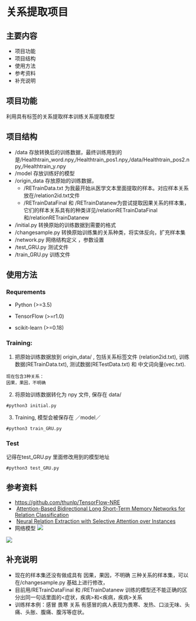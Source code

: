 
# 关系提取项目
## 主要内容
* 项目功能
* 项目结构
* 使用方法
* 参考资料
* 补充说明

## 项目功能
利用具有标签的关系提取样本训练关系提取模型

## 项目结构
* /data 存放转换后的训练数据，最终训练用到的是/Healthtrain_word.npy,/Healthtrain_pos1.npy,/data/Healthtrain_pos2.npy,/Healthtrain_y.npy
* /model 存放训练好的模型
* /origin_data 存放原始的训练数据，
  * /RETrainData.txt 为我最开始从医学文本里面提取的样本。对应样本关系放在/relation2id.txt文件
  * /RETrainDataFinal 和 /RETrainDatanew为尝试提取因果关系的样本集，它们的样本关系具有的种类详见/relationRETrainDataFinal 和/relationRETrainDatanew
* /initial.py 转换原始的训练数据到需要的格式
* /changesample.py 转换原始训练集的关系种类，将实体反向，扩充样本集
* /network.py 网络结构定义 ，参数设置
* /test_GRU.py 测试文件
* /train_GRU.py 训练文件

## 使用方法
### Requrements

* Python (>=3.5)

* TensorFlow (>=r1.0)

* scikit-learn (>=0.18)

### Training:

1. 把原始训练数据放到 origin_data/ , 包括关系标签文件 (relation2id.txt), 训练数据(RETrainData.txt), 测试数据(RETestData.txt) 和 中文词向量(vec.txt).

```
现在包含3种关系：
因果，果因，不明确
```

2. 将原始训练数据转化为 npy 文件, 保存在 data/
```
#python3 initial.py
```

3. Training, 模型会被保存在 ／model／
```
#python3 train_GRU.py
```


### Test
记得在test_GRU.py 里面修改用到的模型地址

```
#python3 test_GRU.py
```

## 参考资料
* https://github.com/thunlp/TensorFlow-NRE
*  [Attention-Based Bidirectional Long Short-Term Memory Networks for Relation Classification](http://anthology.aclweb.org/P16-2034) 
*  [Neural Relation Extraction with Selective Attention over Instances](http://aclweb.org/anthology/P16-1200)
* 网络模型
![](http://www.crownpku.com/images/201708/1.jpg)

![](http://www.crownpku.com/images/201708/2.jpg)

## 补充说明
* 现在的样本集还没有做成具有 因果，果因，不明确 三种关系的样本集，可以在/changesample.py 基础上进行修改，
* 目前用/RETrainDataFinal 和 /RETrainDatanew 训练的模型还不能正确的区分出同一句话里面的<症状，疾病>和<疾病，疾病>关系
* 训练样本例：感冒	畏寒	关系  有感冒的病人表现为畏寒、发热、口淡无味、头痛、头胀、腹痛、腹泻等症状。
